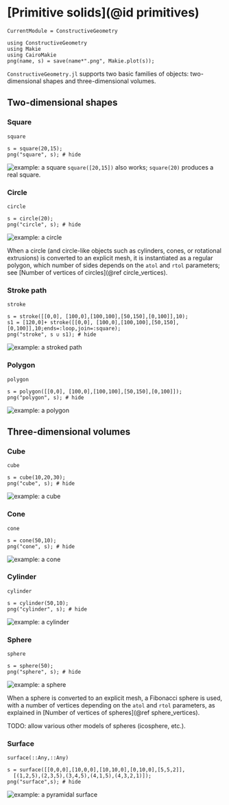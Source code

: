 # [Primitive solids](@id primitives)
```@meta
CurrentModule = ConstructiveGeometry
```
```@setup 0
using ConstructiveGeometry
using Makie
using CairoMakie
png(name, s) = save(name*".png", Makie.plot(s));
```

`ConstructiveGeometry.jl` supports two basic families of objects:
two-dimensional shapes and three-dimensional volumes.

## Two-dimensional shapes
### Square
```@docs
square
```
```@repl 0
s = square(20,15);
png("square", s); # hide
```

![example: a square](square.png)
`square([20,15])` also works; `square(20)` produces a real square.

### Circle
```@docs
circle
```
```@repl 0
s = circle(20);
png("circle", s); # hide
```
![example: a circle](circle.png)

When a circle (and circle-like objects such as cylinders, cones,
or rotational extrusions) is converted to an explicit mesh,
it is instantiated as a regular polygon,
which number of sides depends on the `atol` and `rtol` parameters;
see [Number of vertices of circles](@ref circle_vertices).

### Stroke path
```@docs
stroke
```
```@repl 0
s = stroke([[0,0], [100,0],[100,100],[50,150],[0,100]],10);
s1 = [120,0]+ stroke([[0,0], [100,0],[100,100],[50,150],[0,100]],10;ends=:loop,join=:square);
png("stroke", s ∪ s1); # hide
```
![example: a stroked path](stroke.png)
### Polygon
```@docs
polygon
```
```@repl 0
s = polygon([[0,0], [100,0],[100,100],[50,150],[0,100]]);
png("polygon", s); # hide
```
![example: a polygon](polygon.png)

## Three-dimensional volumes

### Cube
```@docs
cube
```
```@repl 0
s = cube(10,20,30);
png("cube", s); # hide
```
![example: a cube](cube.png)

### Cone
```@docs
cone
```
```@repl 0
s = cone(50,10);
png("cone", s); # hide
```
![example: a cone](cone.png)

### Cylinder
```@docs
cylinder
```
```@repl 0
s = cylinder(50,10);
png("cylinder", s); # hide
```
![example: a cylinder](cylinder.png)

### Sphere
```@docs
sphere
```
```@repl 0
s = sphere(50);
png("sphere", s); # hide
```
![example: a sphere](sphere.png)

When a sphere is converted to an explicit mesh,
a Fibonacci sphere is used, with a number of vertices
depending on the `atol` and `rtol` parameters,
as explained in [Number of vertices of spheres](@ref sphere_vertices).

TODO: allow various other models of spheres (icosphere, etc.).

### Surface
```@docs
surface(::Any,::Any)
```
```@repl 0
s = surface([[0,0,0],[10,0,0],[10,10,0],[0,10,0],[5,5,2]],
  [(1,2,5),(2,3,5),(3,4,5),(4,1,5),(4,3,2,1)]);
png("surface",s); # hide
```
![example: a pyramidal surface](surface.png)

